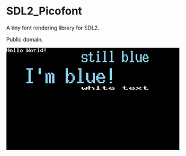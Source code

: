 # SDL2_Picofont

A tiny font rendering library for SDL2.

Public domain.

![Example use of SDL2 Picofont font rendering library](./font_example_basic.png)
